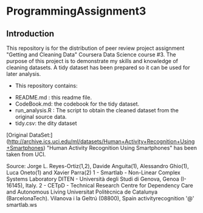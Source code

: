 # ProgrammingAssignment3

## Introduction

This repository is for the distribution of peer review project assignment "Getting and Cleaning Data" Coursera Data Science course #3. The purpose of this project is to demonstrate my skills and knowledge of cleaning datasets. A tidy dataset has been prepared so it can be used for later analysis.


* This repository contains:
 + README.md : this readme file.
 + CodeBook.md: the codebook for the tidy dataset.
 + run_analysis.R : The script to obtain the cleaned dataset from the original source data.
 + tidy.csv: the dity dataset



[Original DataSet:] (http://archive.ics.uci.edu/ml/datasets/Human+Activity+Recognition+Using+Smartphones)  "Human Activity Recognition Using Smartphones" has been taken from UCI.

Source:
Jorge L. Reyes-Ortiz(1,2), Davide Anguita(1), Alessandro Ghio(1), Luca Oneto(1) and Xavier Parra(2)
1 - Smartlab - Non-Linear Complex Systems Laboratory
DITEN - Università degli Studi di Genova, Genoa (I-16145), Italy. 
2 - CETpD - Technical Research Centre for Dependency Care and Autonomous Living
Universitat Politècnica de Catalunya (BarcelonaTech). Vilanova i la Geltrú (08800), Spain
activityrecognition '@' smartlab.ws


